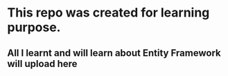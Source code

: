 # This repo was created for learning purpose.
## All I learnt and will learn about Entity Framework will upload here